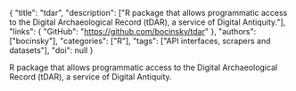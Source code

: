 {
  "title": "tdar",
  "description": ["R package that allows programmatic access to the Digital Archaeological Record (tDAR), a service of Digital Antiquity."],
  "links": {
    "GitHub": "https://github.com/bocinsky/tdar"
  },
  "authors": ["bocinsky"],
  "categories": ["R"],
  "tags": ["API interfaces, scrapers and datasets"],
  "doi": null
}

<!-- Generated by csv2md.R – do not edit by hand -->

R package that allows programmatic access to the Digital Archaeological Record (tDAR), a service of Digital Antiquity.